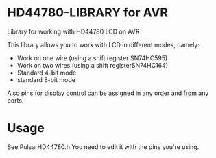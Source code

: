 # HD44780-LIBRARY for AVR
Library for working with HD44780 LCD on AVR

This library allows you to work with LCD in different modes, namely:
  
  - Work on one wire (using a shift register SN74HC595)
  
  - Work on two wires (using a shift registerSN74HC164)
  
  - Standard 4-bit mode
  
  - standard 8-bit mode

Also pins for display control can be assigned in any order and from any ports.

# Usage

See PulsarHD44780.h  You need to edit it with the pins you're using.
